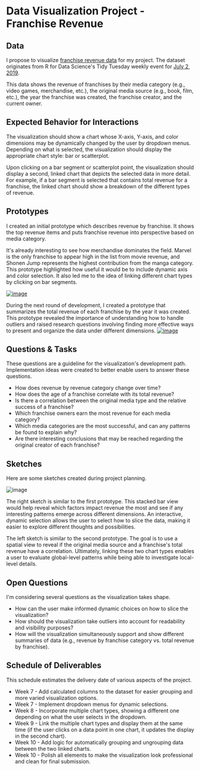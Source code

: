 # Data Visualization Project - Franchise Revenue

## Data
I propose to visualize [franchise revenue data](https://gist.github.com/vwm/1598b47bed8c5ecdd18dea2fb52680f4/#file-readme-md) for my project.  The dataset originates from R for Data Science's Tidy Tuesday weekly event for [July 2, 2019](https://github.com/rfordatascience/tidytuesday/tree/master/data/2019/2019-07-02).

This data shows the revenue of franchises by their media category (e.g., video games, merchandise, etc.), the original media source (e.g., book, film, etc.), the year the franchise was created, the franchise creator, and the current owner.

## Expected Behavior for Interactions
The visualization should show a chart whose X-axis, Y-axis, and color dimensions may be dynamically changed by the user by dropdown menus.  Depending on what is selected, the visualization should display the appropriate chart style: bar or scatterplot.

Upon clicking on a bar segment or scatterplot point, the visualization should display a second, linked chart that depicts the selected data in more detail.  For example, if a bar segment is selected that contains total revenue for a franchise, the linked chart should show a breakdown of the different types of revenue.

## Prototypes
I created an initial prototype which describes revenue by franchise.  It shows the top revenue items and puts franchise revenue into perspective based on media category.

It's already interesting to see how merchandise dominates the field. Marvel is the only franchise to appear high in the list from movie revenue, and Shonen Jump represents the highest contribution from the manga category.  This prototype highlighted how useful it would be to include dynamic axis and color selection.  It also led me to the idea of linking different chart types by clicking on bar segments.

[![image](https://user-images.githubusercontent.com/2779058/65630273-18306980-dfa3-11e9-933f-976104996302.png)](https://beta.vizhub.com/vwm/880af0e6afe24609b87ca5a18faa8a9e)

During the next round of development, I created a prototype that summarizes the total revenue of each franchise by the year it was created.  This prototype revealed the importance of understanding how to handle outliers and raised research questions involving finding more effective ways to present and organize the data under different dimensions.
[![image](https://user-images.githubusercontent.com/2779058/65630754-ff748380-dfa3-11e9-87f7-fbff2ea2b53b.png)](https://beta.vizhub.com/vwm/e99d07afaf75445b8edb3788056b8644)

## Questions & Tasks
These questions are a guideline for the visualization's development path.  Implementation ideas were created to better enable users to answer these questions.
* How does revenue by revenue category change over time?
* How does the age of a franchise correlate with its total revenue?
* Is there a correlation between the original media type and the relative success of a franchise?
* Which franchise owners earn the most revenue for each media category?
* Which media categories are the most successful, and can any patterns be found to explain why?
* Are there interesting conclusions that may be reached regarding the original creator of each franchise?  

## Sketches
Here are some sketches created during project planning.

![image](https://user-images.githubusercontent.com/2779058/65631329-52026f80-dfa5-11e9-8e27-b4a571972155.png)


The right sketch is similar to the first prototype.  This stacked bar view would help reveal which factors impact revenue the most and see if any interesting patterns emerge across different dimensions.  An interactive, dynamic selection allows the user to select how to slice the data, making it easier to explore different thoughts and possibilities.

The left sketch is similar to the second prototype.  The goal is to use a spatial view to reveal if the original media source and a franchise's total revenue have a correlation.  Ultimately, linking these two chart types enables a user to evaluate global-level patterns while being able to investigate local-level details.

## Open Questions
I'm considering several questions as the visualization takes shape.
* How can the user make informed dynamic choices on how to slice the visualization?
* How should the visualization take outliers into account for readability and visibility purposes?
* How will the visualization simultaneously support and show different summaries of data (e.g., revenue by franchise category vs. total revenue by franchise).

## Schedule of Deliverables
This schedule estimates the delivery date of various aspects of the project.
* Week 7 - Add calculated columns to the dataset for easier grouping and more varied visualization options.
* Week 7 - Implement dropdown menus for dynamic selections.
* Week 8 - Incorporate multiple chart types, showing a different one depending on what the user selects in the dropdown.
* Week 9 - Link the multiple chart types and display them at the same time (if the user clicks on a data point in one chart, it updates the display in the second chart).
* Week 10 - Add logic for automatically grouping and ungrouping data between the two linked charts.
* Week 10 - Polish all elements to make the visualization look professional and clean for final submission.
